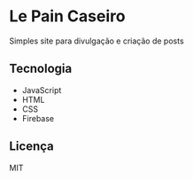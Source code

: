 # Le Pain Caseiro
Simples site para divulgação e criação de posts

## Tecnologia

  * JavaScript
  * HTML
  * CSS
  * Firebase


Licença
----

MIT
